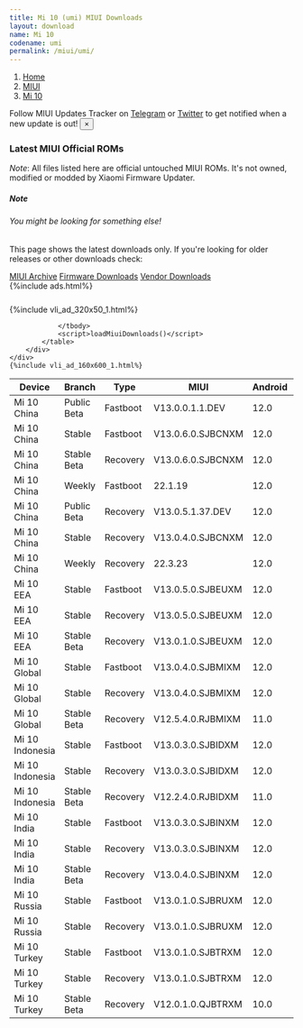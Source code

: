 ```yaml
---
title: Mi 10 (umi) MIUI Downloads
layout: download
name: Mi 10
codename: umi
permalink: /miui/umi/
---
```

<nav aria-label="breadcrumb">
    <ol class="breadcrumb">
        <li class="breadcrumb-item"><a href="/">Home</a></li>
        <li class="breadcrumb-item"><a href="/miui/">MIUI</a></li>
        <li class="breadcrumb-item active" aria-current="page"><a href="/miui/umi/">Mi 10</a></li>
    </ol>
</nav>
<div class="alert alert-primary alert-dismissible fade show" role="alert">
    Follow MIUI Updates Tracker on <a href="https://t.me/MIUIUpdatesTracker" class="alert-link">Telegram</a>
     or <a href="https://twitter.com/MiFwUpdater" class="alert-link">Twitter</a> to get notified when a new update is out!
    <button type="button" class="close" data-dismiss="alert" aria-label="Close">
        <span aria-hidden="true">&times;</span>
    </button>
</div>

### Latest MIUI Official ROMs
*Note*: All files listed here are official untouched MIUI ROMs. It's not owned, modified or modded by Xiaomi Firmware Updater.
<div class="card">
  <div class="card-body">
    <h5 class="card-title">Note</h5>
    <h6 class="card-subtitle mb-2 text-muted">You might be looking for something else!</h6>
    <p class="card-text">This page shows the latest downloads only.
     If you're looking for older releases or other downloads check:</p>
    <a href="/archive/miui/umi/" class="card-link">MIUI Archive</a>
    <a href="/firmware/umi/" class="card-link">Firmware Downloads</a>
    <a href="/vendor/umi/" class="card-link">Vendor Downloads</a>
  </div>
</div>
{%include ads.html%}
<div class="row justify-content-center">
    <div class="col-10">
        <div class="table-responsive-md" style="margin-top: 25px;">
            {%include vli_ad_320x50_1.html%}
            <table id="miui" class="display dt-responsive nowrap compact table table-striped table-hover table-sm">
                <thead class="thead-dark">
                    <tr>
                        <th data-ref="device">Device</th>
                        <th data-ref="branch">Branch</th>
                        <th data-ref="type">Type</th>
                        <th data-ref="miui">MIUI</th>
                        <th data-ref="android">Android</th>
                        <th data-ref="size">Size</th>
                        <th data-ref="size">Date</th>
                        <th data-ref="link">Link</th>
                    </tr>
                </thead>
                <tbody>
                <tr><td>Mi 10 China</td><td>Public Beta</td><td>Fastboot</td><td>V13.0.0.1.1.DEV</td><td>12.0</td><td>5.0 GB</td><td>2022-01-14</td><td><a href="/miui/umi/public beta/V13.0.0.1.1.DEV/">Download</a></td></tr>
<tr><td>Mi 10 China</td><td>Stable</td><td>Fastboot</td><td>V13.0.6.0.SJBCNXM</td><td>12.0</td><td>5.3 GB</td><td>2022-05-17</td><td><a href="/miui/umi/stable/V13.0.6.0.SJBCNXM/">Download</a></td></tr>
<tr><td>Mi 10 China</td><td>Stable Beta</td><td>Recovery</td><td>V13.0.6.0.SJBCNXM</td><td>12.0</td><td>4.5 GB</td><td>2022-05-20</td><td><a href="/miui/umi/stable beta/V13.0.6.0.SJBCNXM/">Download</a></td></tr>
<tr><td>Mi 10 China</td><td>Weekly</td><td>Fastboot</td><td>22.1.19</td><td>12.0</td><td>5.4 GB</td><td>2022-01-19</td><td><a href="/miui/umi/weekly/22.1.19/">Download</a></td></tr>
<tr><td>Mi 10 China</td><td>Public Beta</td><td>Recovery</td><td>V13.0.5.1.37.DEV</td><td>12.0</td><td>4.6 GB</td><td>2022-06-13</td><td><a href="/miui/umi/public beta/V13.0.5.1.37.DEV/">Download</a></td></tr>
<tr><td>Mi 10 China</td><td>Stable</td><td>Recovery</td><td>V13.0.4.0.SJBCNXM</td><td>12.0</td><td>4.5 GB</td><td>2022-03-15</td><td><a href="/miui/umi/stable/V13.0.4.0.SJBCNXM/">Download</a></td></tr>
<tr><td>Mi 10 China</td><td>Weekly</td><td>Recovery</td><td>22.3.23</td><td>12.0</td><td>4.7 GB</td><td>2022-03-24</td><td><a href="/miui/umi/weekly/22.3.23/">Download</a></td></tr>
<tr><td>Mi 10 EEA</td><td>Stable</td><td>Fastboot</td><td>V13.0.5.0.SJBEUXM</td><td>12.0</td><td>5.5 GB</td><td>2022-05-25</td><td><a href="/miui/umi/stable/V13.0.5.0.SJBEUXM/">Download</a></td></tr>
<tr><td>Mi 10 EEA</td><td>Stable</td><td>Recovery</td><td>V13.0.5.0.SJBEUXM</td><td>12.0</td><td>3.7 GB</td><td>2022-05-30</td><td><a href="/miui/umi/stable/V13.0.5.0.SJBEUXM/">Download</a></td></tr>
<tr><td>Mi 10 EEA</td><td>Stable Beta</td><td>Recovery</td><td>V13.0.1.0.SJBEUXM</td><td>12.0</td><td>3.7 GB</td><td>2022-03-21</td><td><a href="/miui/umi/stable beta/V13.0.1.0.SJBEUXM/">Download</a></td></tr>
<tr><td>Mi 10 Global</td><td>Stable</td><td>Fastboot</td><td>V13.0.4.0.SJBMIXM</td><td>12.0</td><td>5.4 GB</td><td>2022-05-19</td><td><a href="/miui/umi/stable/V13.0.4.0.SJBMIXM/">Download</a></td></tr>
<tr><td>Mi 10 Global</td><td>Stable</td><td>Recovery</td><td>V13.0.4.0.SJBMIXM</td><td>12.0</td><td>3.5 GB</td><td>2022-05-30</td><td><a href="/miui/umi/stable/V13.0.4.0.SJBMIXM/">Download</a></td></tr>
<tr><td>Mi 10 Global</td><td>Stable Beta</td><td>Recovery</td><td>V12.5.4.0.RJBMIXM</td><td>11.0</td><td>3.3 GB</td><td>2022-03-04</td><td><a href="/miui/umi/stable beta/V12.5.4.0.RJBMIXM/">Download</a></td></tr>
<tr><td>Mi 10 Indonesia</td><td>Stable</td><td>Fastboot</td><td>V13.0.3.0.SJBIDXM</td><td>12.0</td><td>5.3 GB</td><td>2022-05-08</td><td><a href="/miui/umi/stable/V13.0.3.0.SJBIDXM/">Download</a></td></tr>
<tr><td>Mi 10 Indonesia</td><td>Stable</td><td>Recovery</td><td>V13.0.3.0.SJBIDXM</td><td>12.0</td><td>3.5 GB</td><td>2022-05-12</td><td><a href="/miui/umi/stable/V13.0.3.0.SJBIDXM/">Download</a></td></tr>
<tr><td>Mi 10 Indonesia</td><td>Stable Beta</td><td>Recovery</td><td>V12.2.4.0.RJBIDXM</td><td>11.0</td><td>3.1 GB</td><td>2021-03-19</td><td><a href="/miui/umi/stable beta/V12.2.4.0.RJBIDXM/">Download</a></td></tr>
<tr><td>Mi 10 India</td><td>Stable</td><td>Fastboot</td><td>V13.0.3.0.SJBINXM</td><td>12.0</td><td>4.2 GB</td><td>2022-04-15</td><td><a href="/miui/umi/stable/V13.0.3.0.SJBINXM/">Download</a></td></tr>
<tr><td>Mi 10 India</td><td>Stable</td><td>Recovery</td><td>V13.0.3.0.SJBINXM</td><td>12.0</td><td>3.5 GB</td><td>2022-04-20</td><td><a href="/miui/umi/stable/V13.0.3.0.SJBINXM/">Download</a></td></tr>
<tr><td>Mi 10 India</td><td>Stable Beta</td><td>Recovery</td><td>V13.0.4.0.SJBINXM</td><td>12.0</td><td>3.5 GB</td><td>2022-06-08</td><td><a href="/miui/umi/stable beta/V13.0.4.0.SJBINXM/">Download</a></td></tr>
<tr><td>Mi 10 Russia</td><td>Stable</td><td>Fastboot</td><td>V13.0.1.0.SJBRUXM</td><td>12.0</td><td>5.1 GB</td><td>2022-04-22</td><td><a href="/miui/umi/stable/V13.0.1.0.SJBRUXM/">Download</a></td></tr>
<tr><td>Mi 10 Russia</td><td>Stable</td><td>Recovery</td><td>V13.0.1.0.SJBRUXM</td><td>12.0</td><td>3.5 GB</td><td>2022-05-06</td><td><a href="/miui/umi/stable/V13.0.1.0.SJBRUXM/">Download</a></td></tr>
<tr><td>Mi 10 Turkey</td><td>Stable</td><td>Fastboot</td><td>V13.0.1.0.SJBTRXM</td><td>12.0</td><td>4.9 GB</td><td>2022-04-24</td><td><a href="/miui/umi/stable/V13.0.1.0.SJBTRXM/">Download</a></td></tr>
<tr><td>Mi 10 Turkey</td><td>Stable</td><td>Recovery</td><td>V13.0.1.0.SJBTRXM</td><td>12.0</td><td>3.5 GB</td><td>2022-05-06</td><td><a href="/miui/umi/stable/V13.0.1.0.SJBTRXM/">Download</a></td></tr>
<tr><td>Mi 10 Turkey</td><td>Stable Beta</td><td>Recovery</td><td>V12.0.1.0.QJBTRXM</td><td>10.0</td><td>2.9 GB</td><td>2020-08-06</td><td><a href="/miui/umi/stable beta/V12.0.1.0.QJBTRXM/">Download</a></td></tr>

                </tbody>
                <script>loadMiuiDownloads()</script>
            </table>
        </div>
    </div>
    {%include vli_ad_160x600_1.html%}
</div>
